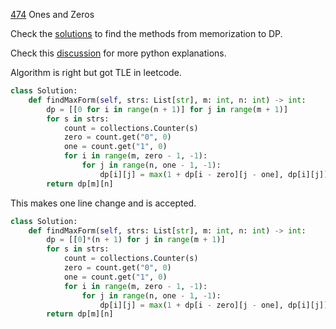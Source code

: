 [474](https://leetcode.com/problems/ones-and-zeroes/) Ones and Zeros

Check the [solutions](https://leetcode.com/problems/ones-and-zeroes/solution/) to find the methods from memorization to DP.

Check this [discussion](https://leetcode.com/problems/ones-and-zeroes/discuss/95851/4-Python-solution-with-detailed-explanation) for more python explanations.


Algorithm is right but got TLE in leetcode.

```python
class Solution:
    def findMaxForm(self, strs: List[str], m: int, n: int) -> int:
        dp = [[0 for i in range(n + 1)] for j in range(m + 1)]
        for s in strs:
            count = collections.Counter(s)
            zero = count.get("0", 0)
            one = count.get("1", 0)
            for i in range(m, zero - 1, -1):
                for j in range(n, one - 1, -1):
                    dp[i][j] = max(1 + dp[i - zero][j - one], dp[i][j])
        return dp[m][n]
```

This makes one line change and is accepted.

```python
class Solution:
    def findMaxForm(self, strs: List[str], m: int, n: int) -> int:
        dp = [[0]*(n + 1) for j in range(m + 1)]
        for s in strs:
            count = collections.Counter(s)
            zero = count.get("0", 0)
            one = count.get("1", 0)
            for i in range(m, zero - 1, -1):
                for j in range(n, one - 1, -1):
                    dp[i][j] = max(1 + dp[i - zero][j - one], dp[i][j])
        return dp[m][n]
```